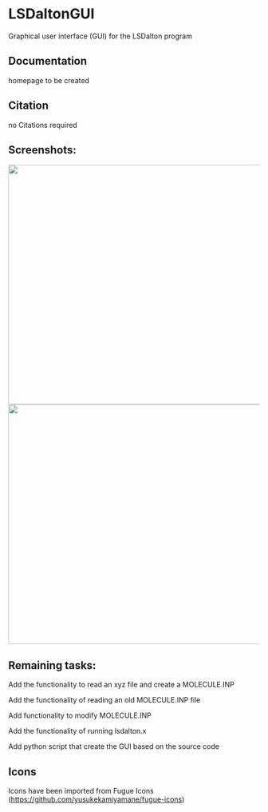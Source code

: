 # LSDaltonGUI

Graphical user interface (GUI) for the LSDalton program

## Documentation

homepage to be created

## Citation

no Citations required

## Screenshots:

<img src="https://github.com/tkjaergaardchem/LSDaltonGUI/ScreenShotInitial.png" align="top" width="600" height="480">
<img src="https://github.com/tkjaergaardchem/LSDaltonGUI/ScreenShotSecond.png" align="top" width="600" height="480">


## Remaining tasks:

Add the functionality to read an xyz file and create a MOLECULE.INP

Add the functionality of reading an old MOLECULE.INP file

Add functionality to modify MOLECULE.INP

Add the functionality of running lsdalton.x

Add python script that create the GUI based on the source code

## Icons

Icons have been imported from Fugue Icons (https://github.com/yusukekamiyamane/fugue-icons)
